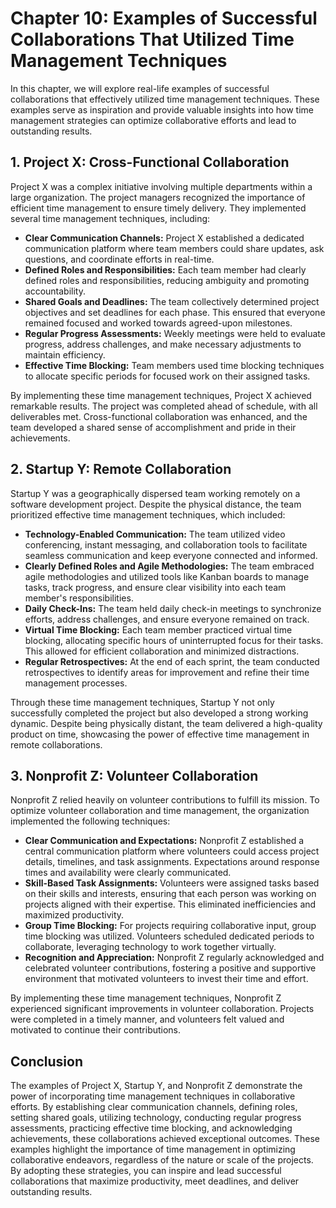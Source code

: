 Chapter 10: Examples of Successful Collaborations That Utilized Time Management Techniques
==========================================================================================

In this chapter, we will explore real-life examples of successful collaborations that effectively utilized time management techniques. These examples serve as inspiration and provide valuable insights into how time management strategies can optimize collaborative efforts and lead to outstanding results.

**1. Project X: Cross-Functional Collaboration**
------------------------------------------------

Project X was a complex initiative involving multiple departments within a large organization. The project managers recognized the importance of efficient time management to ensure timely delivery. They implemented several time management techniques, including:

* **Clear Communication Channels:** Project X established a dedicated communication platform where team members could share updates, ask questions, and coordinate efforts in real-time.
* **Defined Roles and Responsibilities:** Each team member had clearly defined roles and responsibilities, reducing ambiguity and promoting accountability.
* **Shared Goals and Deadlines:** The team collectively determined project objectives and set deadlines for each phase. This ensured that everyone remained focused and worked towards agreed-upon milestones.
* **Regular Progress Assessments:** Weekly meetings were held to evaluate progress, address challenges, and make necessary adjustments to maintain efficiency.
* **Effective Time Blocking:** Team members used time blocking techniques to allocate specific periods for focused work on their assigned tasks.

By implementing these time management techniques, Project X achieved remarkable results. The project was completed ahead of schedule, with all deliverables met. Cross-functional collaboration was enhanced, and the team developed a shared sense of accomplishment and pride in their achievements.

**2. Startup Y: Remote Collaboration**
--------------------------------------

Startup Y was a geographically dispersed team working remotely on a software development project. Despite the physical distance, the team prioritized effective time management techniques, which included:

* **Technology-Enabled Communication:** The team utilized video conferencing, instant messaging, and collaboration tools to facilitate seamless communication and keep everyone connected and informed.
* **Clearly Defined Roles and Agile Methodologies:** The team embraced agile methodologies and utilized tools like Kanban boards to manage tasks, track progress, and ensure clear visibility into each team member's responsibilities.
* **Daily Check-Ins:** The team held daily check-in meetings to synchronize efforts, address challenges, and ensure everyone remained on track.
* **Virtual Time Blocking:** Each team member practiced virtual time blocking, allocating specific hours of uninterrupted focus for their tasks. This allowed for efficient collaboration and minimized distractions.
* **Regular Retrospectives:** At the end of each sprint, the team conducted retrospectives to identify areas for improvement and refine their time management processes.

Through these time management techniques, Startup Y not only successfully completed the project but also developed a strong working dynamic. Despite being physically distant, the team delivered a high-quality product on time, showcasing the power of effective time management in remote collaborations.

**3. Nonprofit Z: Volunteer Collaboration**
-------------------------------------------

Nonprofit Z relied heavily on volunteer contributions to fulfill its mission. To optimize volunteer collaboration and time management, the organization implemented the following techniques:

* **Clear Communication and Expectations:** Nonprofit Z established a central communication platform where volunteers could access project details, timelines, and task assignments. Expectations around response times and availability were clearly communicated.
* **Skill-Based Task Assignments:** Volunteers were assigned tasks based on their skills and interests, ensuring that each person was working on projects aligned with their expertise. This eliminated inefficiencies and maximized productivity.
* **Group Time Blocking:** For projects requiring collaborative input, group time blocking was utilized. Volunteers scheduled dedicated periods to collaborate, leveraging technology to work together virtually.
* **Recognition and Appreciation:** Nonprofit Z regularly acknowledged and celebrated volunteer contributions, fostering a positive and supportive environment that motivated volunteers to invest their time and effort.

By implementing these time management techniques, Nonprofit Z experienced significant improvements in volunteer collaboration. Projects were completed in a timely manner, and volunteers felt valued and motivated to continue their contributions.

**Conclusion**
--------------

The examples of Project X, Startup Y, and Nonprofit Z demonstrate the power of incorporating time management techniques in collaborative efforts. By establishing clear communication channels, defining roles, setting shared goals, utilizing technology, conducting regular progress assessments, practicing effective time blocking, and acknowledging achievements, these collaborations achieved exceptional outcomes. These examples highlight the importance of time management in optimizing collaborative endeavors, regardless of the nature or scale of the projects. By adopting these strategies, you can inspire and lead successful collaborations that maximize productivity, meet deadlines, and deliver outstanding results.
